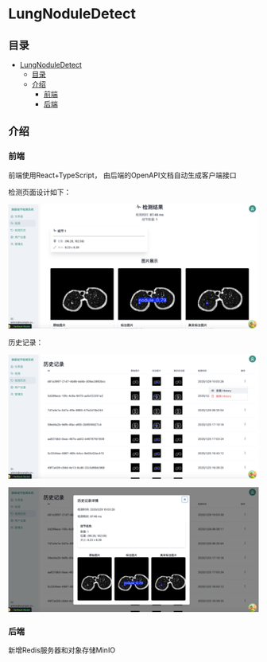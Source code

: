 # LungNoduleDetect

## 目录

- [LungNoduleDetect](#lungnoduledetect)
  - [目录](#目录)
  - [介绍](#介绍)
    - [前端](#前端)
    - [后端](#后端)

## 介绍

### 前端

前端使用React+TypeScript， 由后端的OpenAPI文档自动生成客户端接口

检测页面设计如下：

![检测图](image.png)

历史记录：

![历史记录](image-2.png)

![历史记录详情](image-3.png)


### 后端

新增Redis服务器和对象存储MinIO